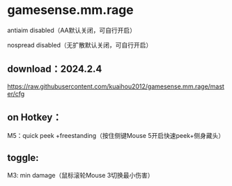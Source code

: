# gamesense.mm.rage

antiaim disabled（AA默认关闭，可自行开启）

nospread disabled（无扩散默认关闭，可自行开启）

download：2024.2.4
---
https://raw.githubusercontent.com/kuaihou2012/gamesense.mm.rage/master/cfg











on Hotkey：
---
M5：quick peek +freestanding（按住侧键Mouse 5开启快速peek+侧身藏头）


toggle:
---

M3: min damage（鼠标滚轮Mouse 3切换最小伤害）


